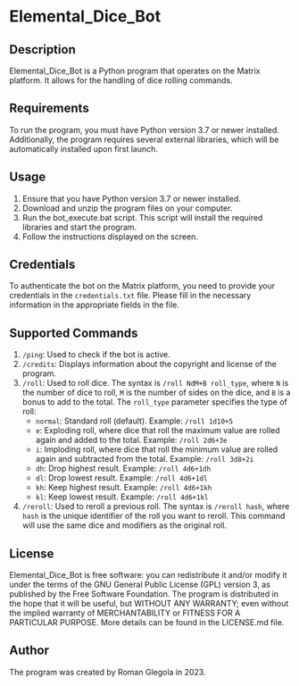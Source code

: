 # Elemental_Dice_Bot

## Description
Elemental_Dice_Bot is a Python program that operates on the Matrix platform. It allows for the handling of dice rolling commands.

## Requirements
To run the program, you must have Python version 3.7 or newer installed. Additionally, the program requires several external libraries, which will be automatically installed upon first launch.

## Usage
1. Ensure that you have Python version 3.7 or newer installed.
2. Download and unzip the program files on your computer.
3. Run the bot_execute.bat script. This script will install the required libraries and start the program.
4. Follow the instructions displayed on the screen.

## Credentials
To authenticate the bot on the Matrix platform, you need to provide your credentials in the `credentials.txt` file. Please fill in the necessary information in the appropriate fields in the file.

## Supported Commands
1. `/ping`: Used to check if the bot is active.
2. `/credits`: Displays information about the copyright and license of the program.
3. `/roll`: Used to roll dice. The syntax is `/roll NdM+B roll_type`, where `N` is the number of dice to roll, `M` is the number of sides on the dice, and `B` is a bonus to add to the total. The `roll_type` parameter specifies the type of roll:
   - `normal`: Standard roll (default). Example: `/roll 1d10+5`
   - `e`: Exploding roll, where dice that roll the maximum value are rolled again and added to the total. Example: `/roll 2d6+3e`
   - `i`: Imploding roll, where dice that roll the minimum value are rolled again and subtracted from the total. Example: `/roll 3d8+2i`
   - `dh`: Drop highest result. Example: `/roll 4d6+1dh`
   - `dl`: Drop lowest result. Example: `/roll 4d6+1dl`
   - `kh`: Keep highest result. Example: `/roll 4d6+1kh`
   - `kl`: Keep lowest result. Example: `/roll 4d6+1kl`
4. `/reroll`: Used to reroll a previous roll. The syntax is `/reroll hash`, where `hash` is the unique identifier of the roll you want to reroll. This command will use the same dice and modifiers as the original roll.

## License
Elemental_Dice_Bot is free software: you can redistribute it and/or modify it under the terms of the GNU General Public License (GPL) version 3, as published by the Free Software Foundation. The program is distributed in the hope that it will be useful, but WITHOUT ANY WARRANTY; even without the implied warranty of MERCHANTABILITY or FITNESS FOR A PARTICULAR PURPOSE. More details can be found in the LICENSE.md file.

## Author
The program was created by Roman Glegola in 2023.
